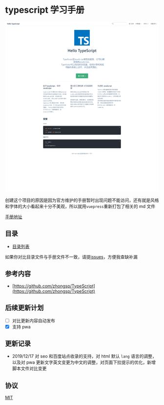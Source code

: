 # typescript 学习手册

![demo](/public/imgage/hean.png)

创建这个项目的原因是因为官方维护的手册暂时出现问题不能访问，还有就是风格和字体的大小看起来十分不美观，所以就用`vuepress`重新打包了相关的 md 文件

[手册地址](https://bosens-china.github.io/Typescript-manual/dist)

## 目录

- [目录列表](/dir.md)

如果你对比目录文件与手册文件不一致，请提[issues](https://github.com/bosens-China/Typescript-manual/issues)，方便我查缺补漏

## 参考内容

- [https://github.com/zhongsp/TypeScript](https://github.com/zhongsp/TypeScript)

## 后续更新计划

- [ ] 对比更新内容自动发布
- [x] 支持 pwa

## 更新记录

- 2019/12/17
  对 seo 和百度站点收录的支持，对 html 默认 `lang` 语言的调整，以及对 pwa 更新文字英文变更为中文的调整，对页面下拉提示的优化，新增脚本文件对比变更

## 协议

[MIT](/License)
